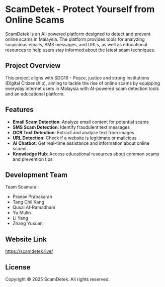 # ScamDetek - Protect Yourself from Online Scams

ScamDetek is an AI-powered platform designed to detect and prevent online scams in Malaysia. The platform provides tools for analyzing suspicious emails, SMS messages, and URLs, as well as educational resources to help users stay informed about the latest scam techniques.

## Project Overview

This project aligns with SDG16 - Peace, justice and strong institutions (Digital Citizenship), aiming to tackle the rise of online scams by equipping everyday internet users in Malaysia with AI-powered scam detection tools and an educational platform.

## Features

- **Email Scam Detection**: Analyze email content for potential scams
- **SMS Scam Detection**: Identify fraudulent text messages
- **OCR Text Detection**: Extract and analyze text from images
- **URL Detection**: Check if a website is legitimate or malicious
- **AI Chatbot**: Get real-time assistance and information about online scams
- **Knowledge Hub**: Access educational resources about common scams and prevention tips

## Development Team

Team Scamurai:

- Pranav Prabakaran
- Tang Chii Kang
- Qusai Al-Ramadhani
- Yu Mulin
- Li Yang
- Zhang Yuxuan

## Website Link
https://scamdetek.live/

## License

Copyright © 2025 ScamDetek. All rights reserved.
